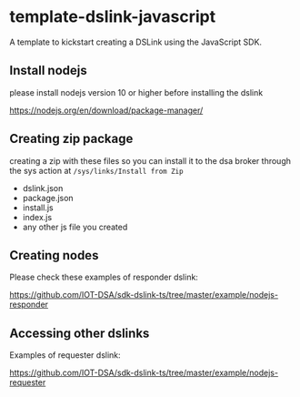 # template-dslink-javascript
A template to kickstart creating a DSLink using the JavaScript SDK.

## Install nodejs
please install nodejs version 10 or higher before installing the dslink

https://nodejs.org/en/download/package-manager/

## Creating zip package

creating a zip with these files so you can install it to the dsa broker through the sys action at `/sys/links/Install from Zip`

- dslink.json
- package.json
- install.js
- index.js
- any other js file you created


## Creating nodes

Please check these examples of responder dslink:

https://github.com/IOT-DSA/sdk-dslink-ts/tree/master/example/nodejs-responder

## Accessing other dslinks

Examples of requester dslink:

https://github.com/IOT-DSA/sdk-dslink-ts/tree/master/example/nodejs-requester
